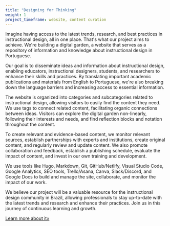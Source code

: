 ```yaml
---
title: "Designing for Thinking"
weight: 1
project_timeframe: website, content curation
---
```


Imagine having access to the latest trends, research, and best practices in instructional design, all in one place. That's what our project aims to achieve. We're building a digital garden, a website that serves as a repository of information and knowledge about instructional design in Portuguese.

Our goal is to disseminate ideas and information about instructional design, enabling educators, instructional designers, students, and researchers to enhance their skills and practices. By translating important academic publications and materials from English to Portuguese, we're also breaking down the language barriers and increasing access to essential information.

The website is organized into categories and subcategories related to instructional design, allowing visitors to easily find the content they need. We use tags to connect related content, facilitating organic connections between ideas. Visitors can explore the digital garden non-linearly, following their interests and needs, and find reflection blocks and notation throughout the content.

To create relevant and evidence-based content, we monitor relevant sources, establish partnerships with experts and institutions, create original content, and regularly review and update content. We also promote collaboration and feedback, establish a publishing schedule, evaluate the impact of content, and invest in our own training and development.

We use tools like Hugo, Markdown, Git, GitHub/Netlify, Visual Studio Code, Google Analytics, SEO tools, Trello/Asana, Canva, Slack/Discord, and Google Docs to build and manage the site, collaborate, and monitor the impact of our work.

We believe our project will be a valuable resource for the instructional design community in Brazil, allowing professionals to stay up-to-date with the latest trends and research and enhance their practices. Join us in this journey of continuous learning and growth.

[Learn more about it»](https://llsaboya.com/blog/d4t-digital-garden-instructional-design/)